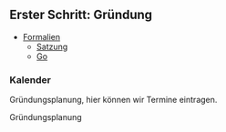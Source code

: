 Erster Schritt: Gründung
------------------------

-   [Formalien](/wiki/Formalien "wikilink")
    -   [Satzung](/wiki/Satzung "wikilink")
    -   [Go](/wiki/Go "wikilink")

### Kalender

Gründungsplanung, hier können wir Termine eintragen.

<mscalendar>Gründungsplanung</mscalendar>
